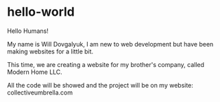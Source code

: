 # hello-world

Hello Humans!

My name is Will Dovgalyuk, I am new to web development but have been making websites for a little bit. 

This time, we are creating a website for my brother's company, called Modern Home LLC.

All the code will be showed and the project will be on my website: collectiveumbrella.com


